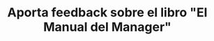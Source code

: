 ---
title: Aporta feedback sobre el libro "El Manual del Manager"
redirect_to: https://docs.google.com/forms/d/e/1FAIpQLSfxb6SiXYN1qJ6FjqFLDtH8ZVEL62f8bvSpY01f0cBLbxUU4w/viewform
---